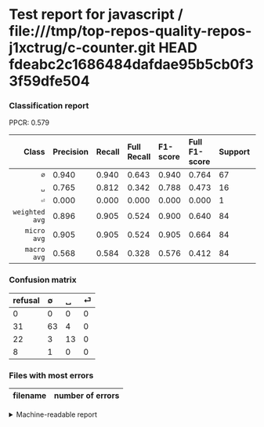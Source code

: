 # Test report for javascript / file:///tmp/top-repos-quality-repos-j1xctrug/c-counter.git HEAD fdeabc2c1686484dafdae95b5cb0f33f59dfe504

### Classification report

PPCR: 0.579

| Class | Precision | Recall | Full Recall | F1-score | Full F1-score | Support | Full Support | PPCR |
|------:|:----------|:-------|:------------|:---------|:---------|:--------|:-------------|:-----|
| `∅` | 0.940| 0.940| 0.643| 0.940| 0.764| 67| 98| 0.684 |
| `␣` | 0.765| 0.812| 0.342| 0.788| 0.473| 16| 38| 0.421 |
| `⏎` | 0.000| 0.000| 0.000| 0.000| 0.000| 1| 9| 0.111 |
| `weighted avg` | 0.896| 0.905| 0.524| 0.900| 0.640| 84| 145| 0.579 |
| `micro avg` | 0.905| 0.905| 0.524| 0.905| 0.664| 84| 145| 0.579 |
| `macro avg` | 0.568| 0.584| 0.328| 0.576| 0.412| 84| 145| 0.579 |

### Confusion matrix

|refusal|  ∅| ␣| ⏎| 
|:---|:---|:---|:---|
|0 |0 |0 |0 |
|31 |63 |4 |0 |
|22 |3 |13 |0 |
|8 |1 |0 |0 |

### Files with most errors

| filename | number of errors|
|:----:|:-----|

<details>
    <summary>Machine-readable report</summary>
```json
{
  "cl_report": {"macro avg": {"f1-score": 0.5760590984471582, "precision": 0.5683347966052092, "recall": 0.5842661691542289, "support": 84}, "micro avg": {"f1-score": 0.9047619047619048, "precision": 0.9047619047619048, "recall": 0.9047619047619048, "support": 84}, "weighted avg": {"f1-score": 0.9000721500721499, "precision": 0.8956582633053222, "recall": 0.9047619047619048, "support": 84}, "\u2205": {"f1-score": 0.9402985074626865, "precision": 0.9402985074626866, "recall": 0.9402985074626866, "support": 67}, "\u23ce": {"f1-score": 0.0, "precision": 0.0, "recall": 0.0, "support": 1}, "\u2423": {"f1-score": 0.787878787878788, "precision": 0.7647058823529411, "recall": 0.8125, "support": 16}},
  "cl_report_full": {"macro avg": {"f1-score": 0.4121212121212121, "precision": 0.5683347966052092, "recall": 0.32832080200501257, "support": 145}, "micro avg": {"f1-score": 0.663755458515284, "precision": 0.9047619047619048, "recall": 0.5241379310344828, "support": 145}, "weighted avg": {"f1-score": 0.6400000000000001, "precision": 0.8359177742121039, "recall": 0.5241379310344828, "support": 145}, "\u2205": {"f1-score": 0.7636363636363637, "precision": 0.9402985074626866, "recall": 0.6428571428571429, "support": 98}, "\u23ce": {"f1-score": 0.0, "precision": 0.0, "recall": 0.0, "support": 9}, "\u2423": {"f1-score": 0.4727272727272727, "precision": 0.7647058823529411, "recall": 0.34210526315789475, "support": 38}},
  "ppcr": 0.5793103448275863
}
```
</details>
